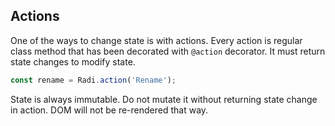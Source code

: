 ## Actions

One of the ways to change state is with actions. Every action is regular class method that has been decorated with `@action` decorator. It must return state changes to modify state.

```js
const rename = Radi.action('Rename');
```

State is always immutable. Do not mutate it without returning state change in action. DOM will not be re-rendered that way.
